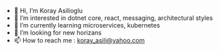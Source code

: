 - 👋 Hi, I’m Koray Asilioglu
- 👀 I’m interested in dotnet core, react, messaging, architectural styles
- 🌱 I’m currently learning microservices, kubernetes
- 💞️ I’m looking for new horizans
- 📫 How to reach me : koray_asili@yahoo.com

<!---
kasilioglu/kasilioglu is a ✨ special ✨ repository because its `README.md` (this file) appears on your GitHub profile.
You can click the Preview link to take a look at your changes.
--->
